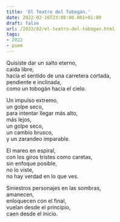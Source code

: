 ```yaml
---
title: 'El Teatro del Tobogán.'
date: 2022-02-16T23:08:00.001+01:00
draft: false
url: /2022/02/el-teatro-del-tobogan.html
tags: 
- 2022
- poem
---
```


Quisiste dar un salto eterno,  
caída libre,  
hacia el sentido de una carretera cortada,  
pendiente e inclinada,  
como un tobogán hacia el cielo.  

Un impulso extremo,  
un golpe seco,  
para intentar llegar más alto,  
más lejos,  
un golpe seco,  
un cambio brusco,  
y un zarandeo imparable.  

El mareo en espiral,  
con los giros tristes como caretas,  
sin enfoque posible,  
no lo viste,  
no hay verdad en lo que ves.  

Siniestros personajes en las sombras,  
amanecen,  
enloquecen con el final,  
vuelan desde el principio,  
caen desde el inicio.  